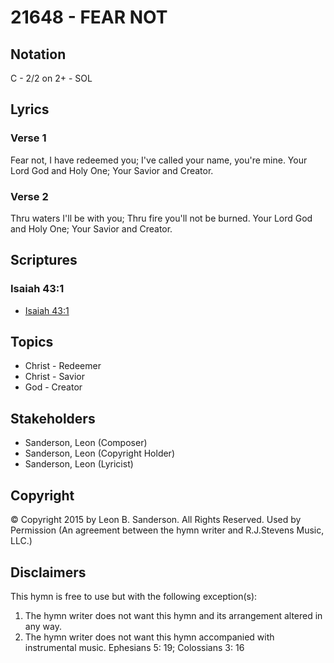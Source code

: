 # 21648 - FEAR NOT

## Notation

C - 2/2 on 2+ - SOL

## Lyrics

### Verse 1

Fear not, I have redeemed you; I've called your name, you're mine. Your Lord God and Holy One; Your Savior and Creator.



### Verse 2

Thru waters I'll be with you; Thru fire you'll not be burned. Your Lord God and Holy One; Your Savior and Creator.



## Scriptures

### Isaiah 43:1

- [Isaiah 43:1](https://www.biblegateway.com/passage/?search=Isaiah%2043%3A1)


## Topics

- Christ - Redeemer
- Christ - Savior
- God - Creator

## Stakeholders

- Sanderson, Leon (Composer)
- Sanderson, Leon (Copyright Holder)
- Sanderson, Leon (Lyricist)

## Copyright

© Copyright 2015 by Leon B. Sanderson. All Rights Reserved. Used by Permission
(An agreement between the hymn writer and R.J.Stevens Music, LLC.)

## Disclaimers

This hymn is free to use but with the following exception(s):
1. The hymn writer does not want this hymn and its arrangement altered in any way.
2. The hymn writer does not want this hymn accompanied with instrumental music.
Ephesians 5: 19; Colossians 3: 16

